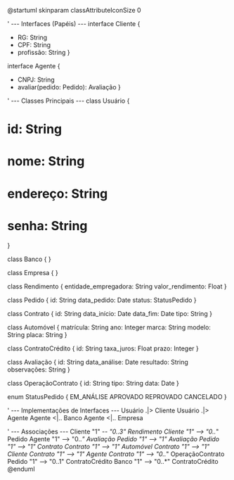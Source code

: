 @startuml
skinparam classAttributeIconSize 0

' --- Interfaces (Papéis) ---
interface Cliente {
  + RG: String
  + CPF: String
  + profissão: String
}

interface Agente {
  + CNPJ: String
  + avaliar(pedido: Pedido): Avaliação
}

' --- Classes Principais ---
class Usuário {
  # id: String
  # nome: String
  # endereço: String
  # senha: String
}

class Banco {
}

class Empresa {
}

class Rendimento {
  entidade_empregadora: String
  valor_rendimento: Float
}

class Pedido {
  id: String
  data_pedido: Date
  status: StatusPedido
}

class Contrato {
  id: String
  data_início: Date
  data_fim: Date
  tipo: String
}

class Automóvel {
  matrícula: String
  ano: Integer
  marca: String
  modelo: String
  placa: String
}

class ContratoCrédito {
  id: String
  taxa_juros: Float
  prazo: Integer
}

class Avaliação {
  id: String
  data_análise: Date
  resultado: String
  observações: String
}

class OperaçãoContrato {
  id: String
  tipo: String
  data: Date
}

enum StatusPedido {
  EM_ANÁLISE
  APROVADO
  REPROVADO
  CANCELADO
}

' --- Implementações de Interfaces ---
Usuário .|> Cliente
Usuário .|> Agente
Agente <|.. Banco
Agente <|.. Empresa

' --- Associações ---
Cliente "1" *-- "0..3" Rendimento 
Cliente "1" --> "0..*" Pedido 
Agente "1" --> "0..*" Avaliação
Pedido "1" --> "1" Avaliação
Pedido "1" --> "1" Contrato 
Contrato "1" --> "1" Automóvel 
Contrato "1" --> "1" Cliente 
Contrato "1" --> "1" Agente 
Contrato "1" --> "0..*" OperaçãoContrato
Pedido "1" --> "0..1" ContratoCrédito 
Banco "1" --> "0..*" ContratoCrédito 
@enduml